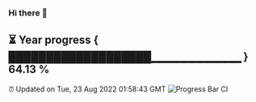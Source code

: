 ### Hi there 👋
⏳ Year progress { ███████████████████▁▁▁▁▁▁▁▁▁▁▁ } 64.13 %
---
⏰ Updated on Tue, 23 Aug 2022 01:58:43 GMT
![Progress Bar CI](https://github.com/liununu/liununu/workflows/Progress%20Bar%20CI/badge.svg)
